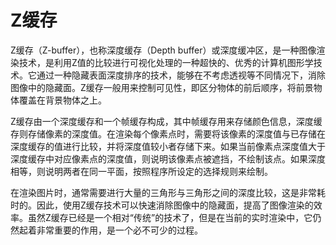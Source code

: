 # Z缓存

Z缓存（Z-buffer），也称深度缓存（Depth buffer）或深度缓冲区，是一种图像渲染技术，是利用Z值的比较进行可视化处理的一种超快的、优秀的计算机图形学技术。它通过一种隐藏表面深度排序的技术，能够在不考虑透视等不同情况下，消除图像中的隐藏面。Z缓存一般用来控制可见性，即区分物体的前后顺序，将前景物体覆盖在背景物体之上。

Z缓存由一个深度缓存和一个帧缓存构成，其中帧缓存用来存储颜色信息，深度缓存则存储像素的深度值。在渲染每个像素点时，需要将该像素的深度值与已存储在深度缓存的值进行比较，并将深度值较小者存储下来。如果当前像素点深度值大于深度缓存中对应像素点的深度值，则说明该像素点被遮挡，不绘制该点。如果深度相等，则说明两者在同一平面，按照程序所设定的选择规则来绘制。

在渲染图片时，通常需要进行大量的三角形与三角形之间的深度比较，这是非常耗时的。因此，使用Z缓存技术可以快速消除图像中的隐藏面，提高了图像渲染的效率。虽然Z缓存已经是一个相对“传统”的技术了，但是在当前的实时渲染中，它仍然起着非常重要的作用，是一个必不可少的过程。